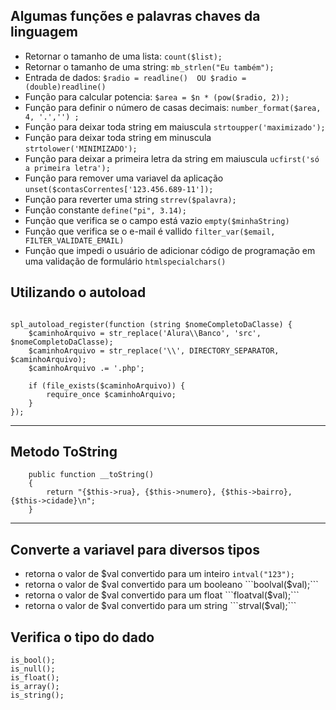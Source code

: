 ## Algumas funções e palavras chaves da linguagem

* Retornar o tamanho de uma lista: ``` count($list);  ```
* Retornar o tamanho de uma string: ``` mb_strlen("Eu também");  ```
* Entrada de dados: ``` $radio = readline()  OU $radio = (double)readline() ``` 
* Função para calcular potencia: ``` $area = $n * (pow($radio, 2)); ```
* Função para definir o número de casas decimais: ``` number_format($area, 4, '.','') ; ```
* Função para deixar toda string em maiuscula ``` strtoupper('maximizado');   ```
* Função para deixar toda string em minuscula ``` strtolower('MINIMIZADO'); ```
* Função para deixar a primeira letra da string em maiuscula ``` ucfirst('só a primeira letra'); ```
* Função para remover uma variavel da aplicação ``` unset($contasCorrentes['123.456.689-11']); ```
* Função para reverter uma string ```strrev($palavra); ```
* Função constante ```define("pi", 3.14); ```
* Função que verifica se o campo está vazio ``` empty($minhaString) ```
* Função que verifica se o e-mail é vallido ``` filter_var($email, FILTER_VALIDATE_EMAIL) ```
* Função que impedi o usuário de adicionar código de programação em uma validação de formulário ``` htmlspecialchars() ```

## Utilizando o autoload

```

spl_autoload_register(function (string $nomeCompletoDaClasse) {
    $caminhoArquivo = str_replace('Alura\\Banco', 'src', $nomeCompletoDaClasse);
    $caminhoArquivo = str_replace('\\', DIRECTORY_SEPARATOR, $caminhoArquivo);
    $caminhoArquivo .= '.php';

    if (file_exists($caminhoArquivo)) {
        require_once $caminhoArquivo;
    }
});

```

<hr>

## Metodo ToString
```
    public function __toString()
    {
        return "{$this->rua}, {$this->numero}, {$this->bairro}, {$this->cidade}\n"; 
    }
```

<hr>

## Converte a variavel para diversos tipos

* retorna o valor de $val convertido para um inteiro ```intval("123");```
* retorna o valor de $val convertido para um booleano ```boolval($val);```  
* retorna o valor de $val convertido para um float ```floatval($val);``` 
* retorna o valor de $val convertido para um string ```strval($val);```   

## Verifica o tipo do dado

```
is_bool();
is_null();
is_float();
is_array();
is_string();
```
